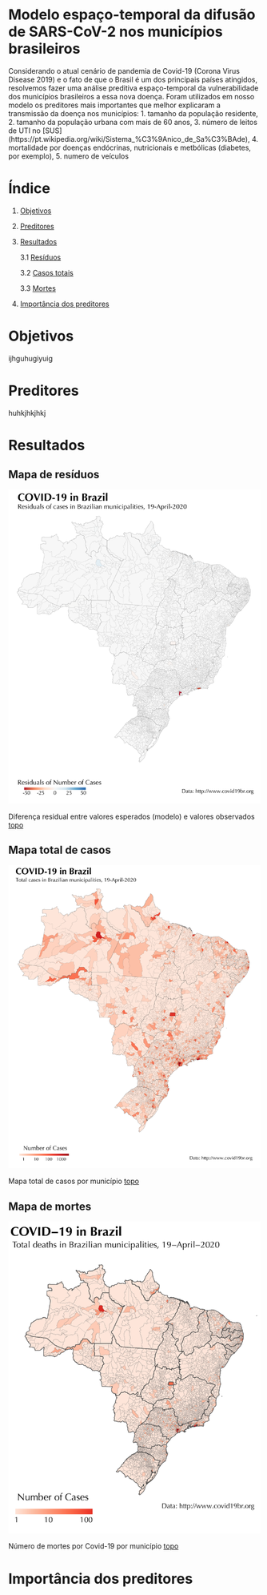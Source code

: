 # Modelo espaço-temporal da difusão de SARS-CoV-2 nos municípios brasileiros
<a name = "topo"/>
Considerando o atual cenário de pandemia de Covid-19 (Corona Virus Disease 2019) e o fato de que o Brasil é um dos principais países atingidos, resolvemos fazer uma análise preditiva espaço-temporal da vulnerabilidade dos municípios brasileiros a essa nova doença. Foram utilizados em nosso modelo os preditores mais importantes que melhor explicaram a transmissão da doença nos municípios: 
1. tamanho da população residente,
2. tamanho da população urbana com mais de 60 anos,
3. número de leitos de UTI no [SUS](https://pt.wikipedia.org/wiki/Sistema_%C3%9Anico_de_Sa%C3%BAde),
4. mortalidade por doenças endócrinas, nutricionais e metbólicas (diabetes, por exemplo),
5. numero de veículos

# Índice

1. [Objetivos](#objetivos)

2. [Preditores](#preditores)

3. [Resultados](#resultados)

    3.1 [Resíduos](#residuos)
    
    3.2 [Casos totais](#casos_totais)
    
    3.3 [Mortes](#mortes)
    
4. [Importância dos preditores](#importancia_preditores)
    
<!--html_preserve-->
<!--

<div id="htmlwidget-4f63917e5540d4f019fb" class="leaflet html-widget" style="width:672px;height:480px;">

</div>

<script type="application/json" data-for="htmlwidget-4f63917e5540d4f019fb">{"x":{"options":{"crs":{"crsClass":"L.CRS.EPSG3857","code":null,"proj4def":null,"projectedBounds":null,"options":{}}},"calls":[{"method":"addTiles","args":["//{s}.tile.openstreetmap.org/{z}/{x}/{y}.png",null,null,{"minZoom":0,"maxZoom":18,"tileSize":256,"subdomains":"abc","errorTileUrl":"","tms":false,"noWrap":false,"zoomOffset":0,"zoomReverse":false,"opacity":1,"zIndex":1,"detectRetina":false,"attribution":"&copy; <a href=\"http://openstreetmap.org\">OpenStreetMap<\/a> contributors, <a href=\"http://creativecommons.org/licenses/by-sa/2.0/\">CC-BY-SA<\/a>"}]},{"method":"addMarkers","args":[-36.852,174.768,null,null,null,{"interactive":true,"draggable":false,"keyboard":true,"title":"","alt":"","zIndexOffset":0,"opacity":1,"riseOnHover":false,"riseOffset":250},"The birthplace of R",null,null,null,null,{"interactive":false,"permanent":false,"direction":"auto","opacity":1,"offset":[0,0],"textsize":"10px","textOnly":false,"className":"","sticky":true},null]}],"limits":{"lat":[-36.852,-36.852],"lng":[174.768,174.768]}},"evals":[],"jsHooks":[]}</script>

<!--/html_preserve-->

# Objetivos <a name= "objetivos"></a>

ijhguhugiyuig

# Preditores <a name= "preditores"></a>

  huhkjhkjhkj
  
# Resultados  <a name= "resultados"></a>

## Mapa de resíduos  <a name= "residuos"></a>
  
  ![png](images/Residuals_RdBu_centered_03-01.png)
  
   Diferença residual entre valores esperados (modelo) e valores observados [topo](#topo)

  ## Mapa total de casos  <a name= "casos_totais"></a>
  
  ![png](images/map_confirmed_03-01.png)
  
  Mapa total de casos por município [topo](#topo)
  
  ## Mapa de mortes  <a name= "mortes"></a>
  
  ![png](images/map_deaths-01.png)
   
   Número de mortes por Covid-19 por município [topo](#topo) 

# Importância dos preditores <a name = "importancia_preditores">

